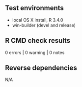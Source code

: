 ## Test environments
* local OS X install, R 3.4.0
* win-builder (devel and release)

## R CMD check results

0 errors | 0 warning  | 0 notes

## Reverse dependencies

N/A


